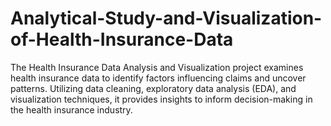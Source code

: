 # Analytical-Study-and-Visualization-of-Health-Insurance-Data
The Health Insurance Data Analysis and Visualization project examines health insurance data to identify factors influencing claims and uncover patterns. Utilizing data cleaning, exploratory data analysis (EDA), and visualization techniques, it provides insights to inform decision-making in the health insurance industry.
